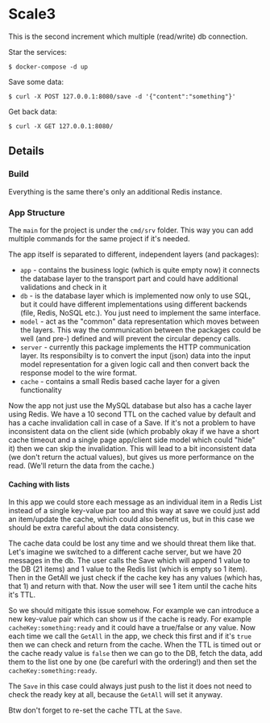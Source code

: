 # Scale3

This is the second increment which multiple (read/write) db connection.


Star the services:

```
$ docker-compose -d up
```

Save some data:
```
$ curl -X POST 127.0.0.1:8080/save -d '{"content":"something"}'
```

Get back data:
```
$ curl -X GET 127.0.0.1:8080/
```

## Details

### Build

Everything is the same there's only an additional Redis instance.

### App Structure

The `main` for the project is under the `cmd/srv` folder. This way you can add multiple commands for the same project if it's needed.

The app itself is separated to different, independent layers (and packages):

- `app` - contains the business logic (which is quite empty now) it connects the database layer to the transport part and could have additional validations and check in it
- `db` - is the database layer which is implemented now only to use SQL, but it could have different implementations using different backends (file, Redis, NoSQL etc.). You just need to implement the same interface.
- `model` - act as the "common" data representation which moves between the layers. This way the communication between the packages could be well (and pre-) defined and will prevent the circular depency calls.
- `server` - currently this package implements the HTTP communication layer. Its responsibilty is to convert the input (json) data into the input model representation for a given logic call and then convert back the response model to the wire format.
- `cache` - contains a small Redis based cache layer for a given functionality


Now the app not just use the MySQL database but also has a cache layer using Redis.
We have a 10 second TTL on the cached value by default and has a cache invalidation call in case of a Save. If it's not a problem to have inconsistent data on the client side (which probably okay if we have a short cache timeout and a single page app/client side model which could "hide" it) then we can skip the invalidation. This will lead to a bit inconsistent data (we don't return the actual values), but gives us more performance on the read. (We'll return the data from the cache.)


#### Caching with lists
In this app we could store each message as an individual item in a Redis List instead of a single key-value par too and this way at save we could just add an item/update the cache, which could also benefit us, but in this case we should be extra careful about the data consistency.

The cache data could be lost any time and we should threat them like that.
Let's imagine we switched to a different cache server, but we have 20 messages in the db. The user calls the Save which will append 1 value to the DB (21 items) and 1 value to the Redis list (which is empty so 1 item).
Then in the GetAll we just check if the cache key has any values (which has, that 1) and return with that.
Now the user will see 1 item until the cache hits it's TTL.

So we should mitigate this issue somehow.
For example we can introduce a new key-value pair which can show us if the cache is ready. For example `cacheKey:something:ready` and it could have a true/false or any value.
Now each time we call the `GetAll` in the app, we check this first and if it's `true` then we can check and return from the cache.
When the TTL is timed out or the cache ready value is `false` then we can go to the DB, fetch the data, add them to the list one by one (be carefurl with the ordering!) and then set the `cacheKey:something:ready`.

The `Save` in this case could always just push to the list it does not need to check the ready key at all, because the `GetAll` will set it anyway.

Btw don't forget to re-set the cache TTL at the `Save`.
